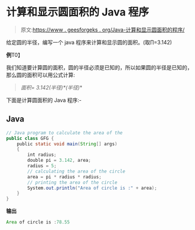 # 计算和显示圆面积的 Java 程序

> 原文:[https://www . geesforgeks . org/Java-计算和显示圆面积的程序/](https://www.geeksforgeeks.org/java-program-to-calculate-and-display-area-of-a-circle/)

给定圆的半径，编写一个 java 程序来计算和显示圆的面积。(取∏=3.142)

**例**T0】

我们知道要计算圆的面积，圆的半径必须是已知的，所以如果圆的半径是已知的，那么圆的面积可以用公式计算:

> **面积= 3.142*(半径)*(半径)**

下面是计算圆面积的 Java 程序:-

## Java

```java
// Java program to calculate the area of the
public class GFG {
    public static void main(String[] args)
    {
        int radius;
        double pi = 3.142, area;
        radius = 5;
        // calculating the area of the circle
        area = pi * radius * radius;
        // printing the area of the circle
        System.out.println("Area of circle is :" + area);
    }
}
```

**输出**

```java
Area of circle is :78.55

```